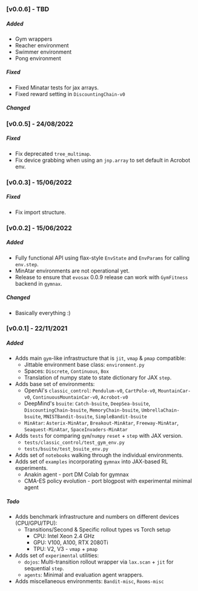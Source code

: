 ### [v0.0.6] - TBD

##### Added

- Gym wrappers
- Reacher environment
- Swimmer environment
- Pong environment

##### Fixed

- Fixed Minatar tests for jax arrays.
- Fixed reward setting in `DiscountingChain-v0`

##### Changed

### [v0.0.5] - 24/08/2022
##### Fixed

- Fix deprecated `tree_multimap`.
- Fix device grabbing when using an `jnp.array` to set default in Acrobot env.

### [v0.0.3] - 15/06/2022
##### Fixed

- Fix import structure.

### [v0.0.2] - 15/06/2022

##### Added

- Fully functional API using flax-style `EnvState` and `EnvParams` for calling `env.step`. 
- MinAtar environments are not operational yet.
- Release to ensure that `evosax` 0.0.9 release can work with `GymFitness` backend in `gymnax`.

##### Changed

- Basically everything :)

### [v0.0.1] - 22/11/2021

##### Added
- Adds main `gym`-like infrastructure that is `jit`, `vmap` & `pmap` compatible:
    - Jittable environment base class: `environment.py`
    - Spaces: `Discrete`, `Continuous`, `Box`
    - Translation of numpy state to state dictionary for JAX `step`.
- Adds base set of environments:
    - OpenAI's `classic_control`: `Pendulum-v0`, `CartPole-v0`, `MountainCar-v0`, `ContinuousMountainCar-v0`, `Acrobot-v0`
    - DeepMind's `bsuite`: `Catch-bsuite`, `DeepSea-bsuite`, `DiscountingChain-bsuite`, `MemoryChain-bsuite`, `UmbrellaChain-bsuite`, `MNISTBandit-bsuite`, `SimpleBandit-bsuite`
    - `MinAtar`: `Asterix-MinAtar`, `Breakout-MinAtar`, `Freeway-MinAtar`,  `Seaquest-MinAtar`, `SpaceInvaders-MinAtar`
- Adds `tests` for comparing `gym`/`numpy` `reset` + `step`  with JAX version.
    - `tests/classic_control/test_gym_env.py`
    - `tests/bsuite/test_bsuite_env.py`
- Adds set of `notebooks` walking through the individual environments.
- Adds set of `examples` incorporating `gymnax` into JAX-based RL experiments.
    - Anakin agent - port DM Colab for gymnax
    - CMA-ES policy evolution - port blogpost with experimental minimal agent

##### Todo

- Adds benchmark infrastructure and numbers on different devices (CPU/GPU/TPU):
    - Transitions/Second & Specific rollout types vs Torch setup
        - CPU: Intel Xeon 2.4 GHz
        - GPU: V100, A100, RTX 2080Ti
        - TPU: V2, V3 - `vmap` + `pmap`
- Adds set of `experimental` utilities:
    - `dojos`: Multi-transition rollout wrapper via `lax.scan` + `jit` for sequential `step`.
    - `agents`: Minimal and evaluation agent wrappers.
- Adds miscellaneous environments: `Bandit-misc`, `Rooms-misc`
